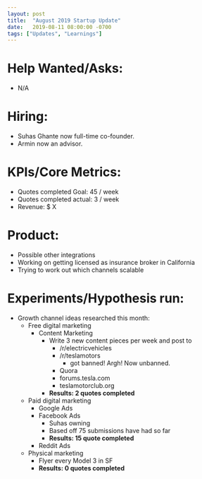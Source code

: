 ```yaml
---
layout: post
title:  "August 2019 Startup Update"
date:   2019-08-11 08:00:00 -0700
tags: ["Updates", "Learnings"]
---
```


# Help Wanted/Asks:
* N/A

# Hiring: 
* Suhas Ghante now full-time co-founder.
* Armin now an advisor.

# KPIs/Core Metrics:
* Quotes completed Goal: 45 / week
* Quotes completed actual: 3 / week
* Revenue: $ X

# Product:
* Possible other integrations
* Working on getting licensed as insurance broker in California
* Trying to work out which channels scalable



# Experiments/Hypothesis run:

* Growth channel ideas researched this month:
	* Free digital marketing
		* Content Marketing
			* Write 3 new content pieces per week and post to 
				* /r/electricvehicles
				* /r/teslamotors
					* got banned! Argh! Now unbanned.
				* Quora
				* forums.tesla.com
				* teslamotorclub.org
			* **Results: 2 quotes completed**
	* Paid digital marketing
		* Google Ads
		* Facebook Ads
			* Suhas owning
			* Based off 75 submissions have had so far
			* **Results: 15 quote completed**
		* Reddit Ads
	* Physical marketing
		* Flyer every Model 3 in SF
		* **Results: 0 quotes completed**